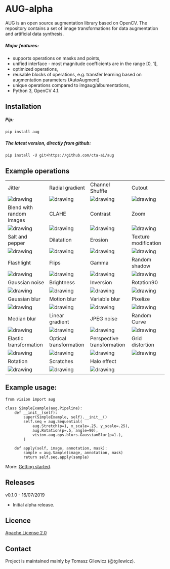 # AUG-alpha

AUG is an open source augmentation library based on OpenCV. The repository contains a set of image transformations for data augmentation and artificial data synthesis.

##### Major features:

* supports operations on masks and points,
* unified interface - most magnitude coefficients are in the range [0, 1],
* optimized operations,
* reusable blocks of operations, e.g. transfer learning based on augmentation parameters (AutoAugment)
* unique operations compared to imgaug/albumentations,
* Python 3, OpenCV 4.1.



## Installation

##### Pip:
```
pip install aug
```

##### The latest version, directly from github:
```
pip install -U git+https://github.com/cta-ai/aug
```

## Example operations
|   |   |   |   |
|---|---|---|---|
| Jitter | Radial gradient | Channel Shuffle |  Cutout  |
|![drawing](./images/op_jitter.gif "Jitter")|![drawing](./images/op_radial_gradient.gif "Radial Gradient")|![drawing](./images/op_channel_shuffle.gif "Channel Shuffle")|![drawing](./images/op_cutout.gif "Cutout")|
| Blend with random images | CLAHE | Contrast | Zoom |
|![drawing](./images/op_blend.gif "Blend wit random images")|![drawing](./images/op_clahe.gif "CLAHE")|![drawing](./images/op_contrast.gif "Contrast")|![drawing](./images/op_zoom.gif "Zoom")|
| Salt and pepper | Dilatation | Erosion | Texture modification |
|![drawing](./images/op_salt_pepper.gif "Salt and pepper")|![drawing](./images/op_dilatation.gif "Dilatation")|![drawing](./images/op_erosion.gif "Erosion")|![drawing](./images/op_texture.gif "Texture modification")|
| Flashlight | Flips | Gamma | Random shadow |
|![drawing](./images/op_flashlight.gif "Flashlight")|![drawing](./images/op_flip.gif "Flips")|![drawing](./images/op_gamma.gif "Gamma")| ![drawing](./images/op_shadow.gif "Random shadow")|
| Gaussian noise | Brightness | Inversion | Rotation90 |
|![drawing](./images/op_gauss_noise.gif "Gaussian oise")|![drawing](./images/op_global_brightness.gif "Brightness")|![drawing](./images/op_inversion.gif "Inversion")|![drawing](./images/op_rotation90.gif "Rotation90")|
| Gaussian blur | Motion blur | Variable blur | Pixelize |
|![drawing](./images/op_gaussian_blur.gif "Gaussian blur")|![drawing](./images/op_motion_blur.gif "Motion blur")|![drawing](./images/op_variable_blur.gif "Variable blur")|![drawing](./images/op_pixelize.gif "Pixelize")|
| Median blur | Linear gradient | JPEG noise | Random Curve|
|![drawing](./images/op_median_blur.gif "Median blur")|![drawing](./images/op_linear_gradient.gif "Linear gradient")|![drawing](./images/op_jpeg_noise.gif "JPEG noise")|![drawing](./images/op_random_curve.gif "Random curves")|
| Elastic transformation | Optical transformation | Perspective transformation | Grid distortion  |
|![drawing](./images/op_elastic.gif "Elastic transformation")|![drawing](./images/op_optical.gif "Optical transformation")|![drawing](./images/op_perspective.gif "Perspective transformation")|![drawing](./images/op_grid.gif "Grid distortion")|
| Rotation | Scratches | Halo effect | |
|![drawing](./images/op_rotation.gif "Rotation")|![drawing](./images/op_scratches.gif "Scratches")|![drawing](./images/op_halo.gif "Halo effect")|   |


## Example usage:
```
from vision import aug

class SimpleExample(aug.Pipeline):
    def __init__(self):
        super(SimpleExample, self).__init__()
        self.seq = aug.Sequential(
            aug.Stretch(p=1, x_scale=.25, y_scale=.25),
            aug.Rotation(p=.5, angle=90),
            vision.aug.ops.blurs.GaussianBlur(p=1.),
        )

    def apply(self, image, annotation, mask):
        sample = aug.Sample(image, annotation, mask)
        return self.seq.apply(sample)
```

More: [Getting started](GETTING_STARTED.md).

## Releases

v0.1.0 - 16/07/2019
 - Initial alpha release.


## Licence
[Apache License 2.0](LICENSE)


## Contact

Project is maintained mainly by Tomasz Gilewicz (@tgilewicz).
